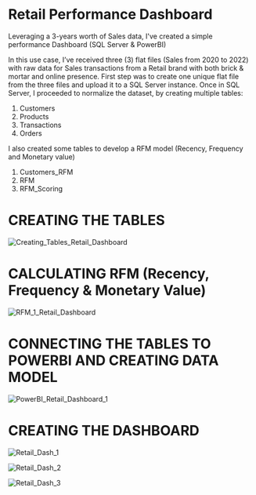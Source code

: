# Retail Performance Dashboard

Leveraging a 3-years worth of Sales data, I've created a simple performance Dashboard (SQL Server &amp; PowerBI)

In this use case, I’ve received three (3) flat files (Sales from 2020 to 2022) with raw data for Sales transactions from a Retail brand with both brick & mortar and online presence. 
First step was to create one unique flat file from the three files and upload it to a SQL Server instance.
Once in SQL Server, I proceeded to normalize the dataset, by creating multiple tables:
1.	Customers
2.	Products
3.	Transactions
4.	Orders

I also created some tables to develop a RFM model (Recency, Frequency and Monetary value)
1.	Customers_RFM
2.	RFM
3.	RFM_Scoring


# CREATING THE TABLES

![Creating_Tables_Retail_Dashboard](https://user-images.githubusercontent.com/61191669/221925854-a00fff24-fc7f-4ae9-b019-510b5357057a.png)


# CALCULATING RFM (Recency, Frequency & Monetary Value)

![RFM_1_Retail_Dashboard](https://user-images.githubusercontent.com/61191669/221926399-bb2afdbe-7793-41c4-b53f-71da7b23cc2f.png)


# CONNECTING THE TABLES TO POWERBI AND CREATING DATA MODEL

![PowerBI_Retail_Dashboard_1](https://user-images.githubusercontent.com/61191669/221927016-83ea425e-5149-4ae5-9f45-4a709e056ac3.png)


# CREATING THE DASHBOARD

![Retail_Dash_1](https://user-images.githubusercontent.com/61191669/221928122-22cb37db-3c48-4041-b7db-9b027be4f473.png)

![Retail_Dash_2](https://user-images.githubusercontent.com/61191669/221928169-885b6db0-57c6-4f02-9f97-2aad5d41a505.png)

![Retail_Dash_3](https://user-images.githubusercontent.com/61191669/221928198-ade6859a-2582-42d2-bb33-8be0ccc4740e.png)



